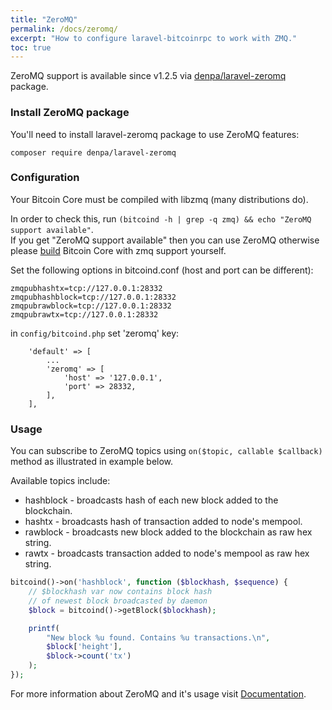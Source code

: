 ```yaml
---
title: "ZeroMQ"
permalink: /docs/zeromq/
excerpt: "How to configure laravel-bitcoinrpc to work with ZMQ."
toc: true
---
```

ZeroMQ support is available since v1.2.5 via [denpa/laravel-zeromq](https://packagist.org/packages/denpa/laravel-zeromq) package.
### Install ZeroMQ package
You'll need to install laravel-zeromq package to use ZeroMQ features:
```
composer require denpa/laravel-zeromq
```

### Configuration
Your Bitcoin Core must be compiled with libzmq (many distributions do).

In order to check this, run `(bitcoind -h | grep -q zmq) && echo "ZeroMQ support available"`.  
If you get "ZeroMQ support available" then you can use ZeroMQ otherwise please [build](https://github.com/bitcoin/bitcoin/blob/master/doc/build-unix.md) Bitcoin Core with zmq support yourself.

Set the following options in bitcoind.conf (host and port can be different):
```
zmqpubhashtx=tcp://127.0.0.1:28332
zmqpubhashblock=tcp://127.0.0.1:28332
zmqpubrawblock=tcp://127.0.0.1:28332
zmqpubrawtx=tcp://127.0.0.1:28332
```
in `config/bitcoind.php` set 'zeromq' key:
```
    'default' => [
        ...
        'zeromq' => [
            'host' => '127.0.0.1',
            'port' => 28332,
        ],
    ],
```

### Usage
You can subscribe to ZeroMQ topics using `on($topic, callable $callback)` method as illustrated in example below.

Available topics include:
* hashblock - broadcasts hash of each new block added to the blockchain.
* hashtx - broadcasts hash of transaction added to node's mempool.
* rawblock - broadcasts new block added to the blockchain as raw hex string.
* rawtx - broadcasts transaction added to node's mempool as raw hex string.

```php
bitcoind()->on('hashblock', function ($blockhash, $sequence) {
    // $blockhash var now contains block hash
    // of newest block broadcasted by daemon
    $block = bitcoind()->getBlock($blockhash);

    printf(
        "New block %u found. Contains %u transactions.\n",
        $block['height'],
        $block->count('tx')
    );
});
```
For more information about ZeroMQ and it's usage visit [Documentation](https://github.com/bitcoin/bitcoin/blob/master/doc/zmq.md).

